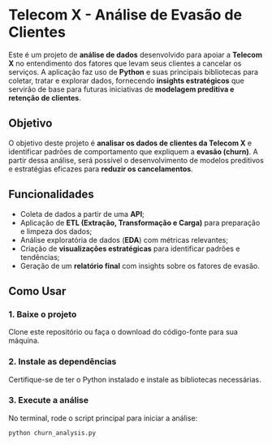 # Telecom X - Análise de Evasão de Clientes  

Este é um projeto de **análise de dados** desenvolvido para apoiar a **Telecom X** no entendimento dos fatores que levam seus clientes a cancelar os serviços. A aplicação faz uso de **Python** e suas principais bibliotecas para coletar, tratar e explorar dados, fornecendo **insights estratégicos** que servirão de base para futuras iniciativas de **modelagem preditiva e retenção de clientes**.  

## Objetivo  
O objetivo deste projeto é **analisar os dados de clientes da Telecom X** e identificar padrões de comportamento que expliquem a **evasão (churn)**. A partir dessa análise, será possível o desenvolvimento de modelos preditivos e estratégias eficazes para **reduzir os cancelamentos**.  

## Funcionalidades  
- Coleta de dados a partir de uma **API**;
- Aplicação de **ETL (Extração, Transformação e Carga)** para preparação e limpeza dos dados; 
- Análise exploratória de dados (**EDA**) com métricas relevantes;
- Criação de **visualizações estratégicas** para identificar padrões e tendências;
- Geração de um **relatório final** com insights sobre os fatores de evasão.  

## Como Usar  
### 1. Baixe o projeto  
Clone este repositório ou faça o download do código-fonte para sua máquina.

### 2. Instale as dependências
Certifique-se de ter o Python instalado e instale as bibliotecas necessárias.

### 3. Execute a análise
No terminal, rode o script principal para iniciar a análise:

``` bash
python churn_analysis.py
```
